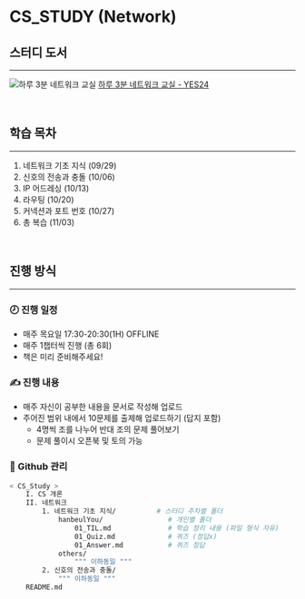 # CS_STUDY (Network)

## 스터디 도서
---
![하루 3분 네트워크 교실](http://image.yes24.com/momo/TopCate900/MidCate009/89983806.jpg)
[하루 3분 네트워크 교실 - YES24](http://www.yes24.com/Product/Goods/30670329)

<br>

## 학습 목차
---
1. 네트워크 기초 지식 (09/29)
2. 신호의 전송과 충돌 (10/06)
3. IP 어드레싱 (10/13)
4. 라우팅 (10/20)
5. 커넥션과 포트 번호 (10/27)
6. 총 복습 (11/03)

<br>

## 진행 방식
---
### 🕗 진행 일정

- 매주 목요일 17:30-20:30(1H) OFFLINE
- 매주 1챕터씩 진행 (총 6회)
- 책은 미리 준비해주세요!

### ✍ 진행 내용
* 매주 자신이 공부한 내용을 문서로 작성해 업로드
* 주어진 범위 내에서 10문제를 출제해 업로드하기 (답지 포함)
  * 4명씩 조를 나누어 반대 조의 문제 풀어보기
  * 문제 풀이시 오픈북 및 토의 가능


### 💾 Github 관리
```bash
< CS_Study >
	I. CS 개론
	II. 네트워크
		1. 네트워크 기초 지식/          # 스터디 주차별 폴더
			hanbeulYou/                # 개인별 폴더
				01_TIL.md 	           # 학습 정리 내용 (파일 형식 자유)
				01_Quiz.md		       # 퀴즈 (정답x)
				01_Answer.md		   # 퀴즈 정답
			others/
				""" 이하동일 """
		2. 신호의 전송과 충돌/
			""" 이하동일 """
	README.md
```